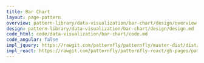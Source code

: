 ```yaml
---
title: Bar Chart
layout: page-pattern
overview: pattern-library/data-visualization/bar-chart/design/overview.md
design: pattern-library/data-visualization/bar-chart/design/design.md
code_html: code/data-visualization/bar-chart/code.md
code_angular: false
impl_jquery: https://rawgit.com/patternfly/patternfly/master-dist/dist/tests/bar-charts.html
impl_react: https://rawgit.com/patternfly/patternfly-react/gh-pages/patternfly-3/index.html?selectedKind=patternfly-react%2FData%20Visualization%2FCharts&selectedStory=Bar%20Chart
---
```


